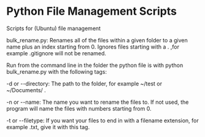 # Python File Management Scripts
Scripts for (Ubuntu) file management

bulk_rename.py: Renames all of the files within a given folder to a given name plus an index starting from 0. Ignores files starting with a . ,for example .gitignore will not be renamed.

Run from the command line in the folder the python file is with python bulk_rename.py with the following tags:

-d or --directory: The path to the folder, for example ~/test or ~/Documents/ . 

-n or --name: The name you want to rename the files to. If not used, the program will name the files with numbers starting from 0.

-t or --filetype: If you want your files to end in with a filename extension, for example .txt, give it with this tag.


